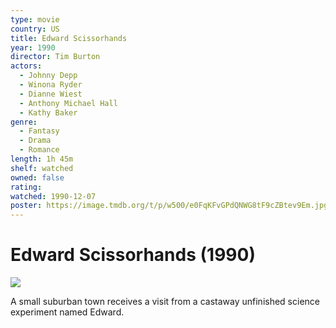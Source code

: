 ```yaml
---
type: movie
country: US
title: Edward Scissorhands
year: 1990
director: Tim Burton
actors:
  - Johnny Depp
  - Winona Ryder
  - Dianne Wiest
  - Anthony Michael Hall
  - Kathy Baker
genre:
  - Fantasy
  - Drama
  - Romance
length: 1h 45m
shelf: watched
owned: false
rating:
watched: 1990-12-07
poster: https://image.tmdb.org/t/p/w500/e0FqKFvGPdQNWG8tF9cZBtev9Em.jpg
---
```


# Edward Scissorhands (1990)

![](https://image.tmdb.org/t/p/w500/e0FqKFvGPdQNWG8tF9cZBtev9Em.jpg)

A small suburban town receives a visit from a castaway unfinished science experiment named Edward.